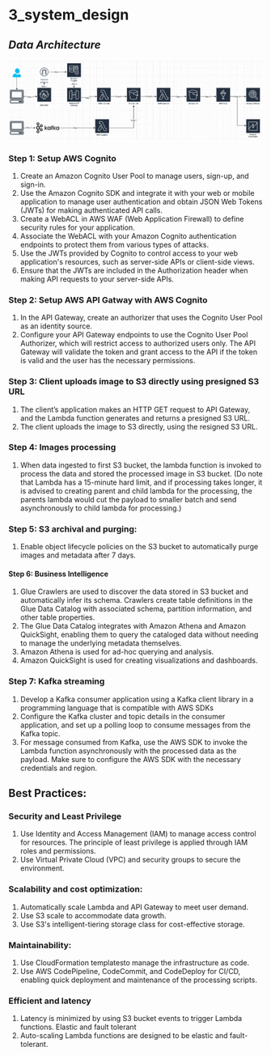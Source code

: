 # 3_system_design

## _Data Architecture_

![architecture](architecture.png)

### Step 1: Setup AWS Cognito

1. Create an Amazon Cognito User Pool to manage users, sign-up, and sign-in.
2. Use the Amazon Cognito SDK and integrate it with your web or mobile application to manage user authentication and obtain JSON Web Tokens (JWTs) for making authenticated API calls.
3. Create a WebACL in AWS WAF (Web Application Firewall) to define security rules for your application.
4. Associate the WebACL with your Amazon Cognito authentication endpoints to protect them from various types of attacks.
5. Use the JWTs provided by Cognito to control access to your web application's resources, such as server-side APIs or client-side views.
6. Ensure that the JWTs are included in the Authorization header when making API requests to your server-side APIs.

### Step 2: Setup AWS API Gatway with AWS Cognito

1. In the API Gateway, create an authorizer that uses the Cognito User Pool as an identity source.
2. Configure your API Gateway endpoints to use the Cognito User Pool Authorizer, which will restrict access to authorized users only. The API Gateway will validate the token and grant access to the API if the token is valid and the user has the necessary permissions.

### Step 3: Client uploads image to S3 directly using presigned S3 URL

1. The client’s application makes an HTTP GET request to API Gateway, and the Lambda function generates and returns a presigned S3 URL.
2. The client uploads the image to S3 directly, using the resigned S3 URL.

### Step 4: Images processing

1. When data ingested to first S3 bucket, the lambda function is invoked to process the data and stored the processed image in S3 bucket. (Do note that Lambda has a 15-minute hard limit, and if processing takes longer, it is advised to creating parent and child lambda for the processing, the parents lambda would cut the payload to smaller batch and send asynchronously to child lambda for processing.)

### Step 5: S3 archival and purging:

1. Enable object lifecycle policies on the S3 bucket to automatically purge images and metadata after 7 days.


#### Step 6: Business Intelligence

1. Glue Crawlers are used to discover the data stored in S3 bucket and automatically infer its schema. Crawlers create table definitions in the Glue Data Catalog with associated schema, partition information, and other table properties.
2. The Glue Data Catalog integrates with Amazon Athena and Amazon QuickSight, enabling them to query the cataloged data without needing to manage the underlying metadata themselves.
3. Amazon Athena is used for ad-hoc querying and analysis.
4. Amazon QuickSight is used for creating visualizations and dashboards.

### Step 7: Kafka streaming

1. Develop a Kafka consumer application using a Kafka client library in a programming language that is compatible with AWS SDKs
2. Configure the Kafka cluster and topic details in the consumer application, and set up a polling loop to consume messages from the Kafka topic.
3. For message consumed from Kafka, use the AWS SDK to invoke the Lambda function asynchronously with the processed data as the payload. Make sure to configure the AWS SDK with the necessary credentials and region.

## Best Practices:

### Security and Least Privilege

1. Use Identity and Access Management (IAM) to manage access control for resources. The principle of least privilege is applied through IAM roles and permissions.
2. Use Virtual Private Cloud (VPC) and security groups to secure the environment.

### Scalability and cost optimization:

1. Automatically scale Lambda and API Gateway to meet user demand.
2. Use S3 scale to accommodate data growth.
3. Use S3's intelligent-tiering storage class for cost-effective storage.

### Maintainability:

1. Use CloudFormation templatesto manage the infrastructure as code.
2. Use AWS CodePipeline, CodeCommit, and CodeDeploy for CI/CD, enabling quick deployment and maintenance of the processing scripts.

### Efficient and latency

1. Latency is minimized by using S3 bucket events to trigger Lambda functions.
Elastic and fault tolerant
2. Auto-scaling Lambda functions are designed to be elastic and fault-tolerant.